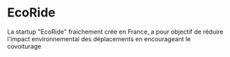 # EcoRide
La startup "EcoRide" fraichement crée en France, a pour objectif de réduire l'impact environnemental des déplacements en encourageant le covoiturage
